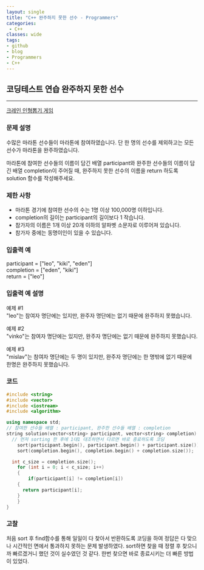 ```yaml
---
layout: single
title: "C++ 완주하지 못한 선수 - Programmers"
categories:
 - C++
classes: wide
tags:
- github
- blog
- Programmers
- C++
---
```

## 코딩테스트 연습 **완주하지 못한 선수**
---

[크레인 인형뽑기 게임](https://programmers.co.kr/learn/courses/30/lessons/42576)

### 문제 설명

수많은 마라톤 선수들이 마라톤에 참여하였습니다. 단 한 명의 선수를 제외하고는 모든 선수가 마라톤을 완주하였습니다.  

마라톤에 참여한 선수들의 이름이 담긴 배열 participant와 완주한 선수들의 이름이 담긴 배열 completion이 주어질 때, 완주하지 못한 선수의 이름을 return 하도록 solution 함수를 작성해주세요.  

### 제한 사항  

-	마라톤 경기에 참여한 선수의 수는 1명 이상 100,000명 이하입니다.  
-	completion의 길이는 participant의 길이보다 1 작습니다.  
-	참가자의 이름은 1개 이상 20개 이하의 알파벳 소문자로 이루어져 있습니다.  
-	참가자 중에는 동명이인이 있을 수 있습니다.  

### 입출력 예  
participant = ["leo", "kiki", "eden"]  
completion = ["eden", "kiki"]  
return = ["leo"]  

### 입출력 예 설명  
예제 \#1  
"leo"는 참여자 명단에는 있지만, 완주자 명단에는 없기 때문에 완주하지 못했습니다.  

예제 \#2  
"vinko"는 참여자 명단에는 있지만, 완주자 명단에는 없기 때문에 완주하지 못했습니다.  

예제 \#3  
"mislav"는 참여자 명단에는 두 명이 있지만, 완주자 명단에는 한 명밖에 없기 때문에 한명은 완주하지 못했습니다.  

### 코드

```c++
#include <string>
#include <vector>
#include <iostream>
#include <algorithm>

using namespace std;
// 참여한 선수들 배열 : participant, 완주한 선수들 배열 : completion
string solution(vector<string> participant, vector<string> completion) {
  // 먼저 sorting 한 후에 1대1 대조하면서 다르면 바로 종료하도록 코딩
	sort(participant.begin(), participant.begin() + participant.size());
	sort(completion.begin(), completion.begin() + completion.size());

  int c_size = completion.size();
	for (int i = 0; i < c_size; i++)
	{
		if(participant[i] != completion[i])
    {
      return participant[i];         
    }
	}
}
```

### 고찰

처음 sort 후 find함수를 통해 일일이 다 찾아서 반환하도록 코딩을 하여 정답은 다 맞으나 시간적인 면에서 통과하지 못하는 문제 발생하였다. sort하면 찾을 때 정렬 후 찾으니까 빠르겠거니 했던 것이 실수였던 것 같다. 한번 찾으면 바로 종료시키는 더 빠른 방법이 있었다.
